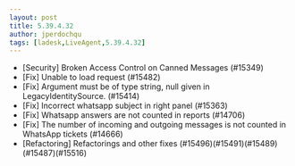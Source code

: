 ```yaml
---
layout: post
title: 5.39.4.32
author: jperdochqu
tags: [ladesk,LiveAgent,5.39.4.32]
---
```


- [Security] Broken Access Control on Canned Messages (#15349)
- [Fix] Unable to load request (#15482)
- [Fix] Argument must be of type string, null given in LegacyIdentitySource. (#15414)
- [Fix] Incorrect whatsapp subject in right panel (#15363)
- [Fix] Whatsapp answers are not counted in reports (#14706)
- [Fix] The number of incoming and outgoing messages is not counted in WhatsApp tickets (#14666)
- [Refactoring] Refactorings and other fixes (#15496)(#15491)(#15489)(#15487)(#15516)

